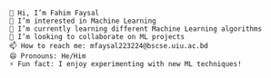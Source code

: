    👋 Hi, I’m Fahim Faysal
    👀 I’m interested in Machine Learning
    🌱 I’m currently learning different Machine Learning algorithms
    💞️ I’m looking to collaborate on ML projects
    📫 How to reach me: mfaysal223224@bscse.uiu.ac.bd
    😄 Pronouns: He/Him
    ⚡ Fun fact: I enjoy experimenting with new ML techniques!
    
